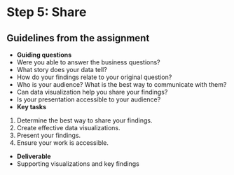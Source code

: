 # Step 5: Share

## Guidelines from the assignment

 * __Guiding questions__
  * Were you able to answer the business questions?
  * What story does your data tell?
  * How do your findings relate to your original question?
  * Who is your audience? What is the best way to communicate with them?
  * Can data visualization help you share your findings?
  * Is your presentation accessible to your audience?
 * __Key tasks__
  1. Determine the best way to share your findings.
  2. Create effective data visualizations.
  3. Present your findings.
  4. Ensure your work is accessible.
 * __Deliverable__
  * Supporting visualizations and key findings
